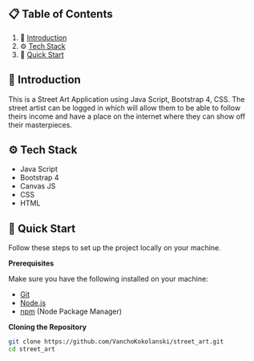 
## 📋 <a name="table">Table of Contents</a>

1. 🤖 [Introduction](#introduction)
2. ⚙️ [Tech Stack](#tech-stack)
3. 🤸 [Quick Start](#quick-start)

## <a name="introduction">🤖 Introduction</a>
This is a Street Art Application using Java Script, Bootstrap 4, CSS. The street artist can be logged in which will allow them to be able to follow theirs
income and have a place on the internet where they can show off their masterpieces.  

## <a name="tech-stack">⚙️ Tech Stack</a>

- Java Script
- Bootstrap 4
- Canvas JS
- CSS
- HTML

## <a name="quick-start">🤸 Quick Start</a>

Follow these steps to set up the project locally on your machine.

**Prerequisites**

Make sure you have the following installed on your machine:

- [Git](https://git-scm.com/)
- [Node.js](https://nodejs.org/en)
- [npm](https://www.npmjs.com/) (Node Package Manager)

**Cloning the Repository**

```bash
git clone https://github.com/VanchoKokolanski/street_art.git
cd street_art
```





